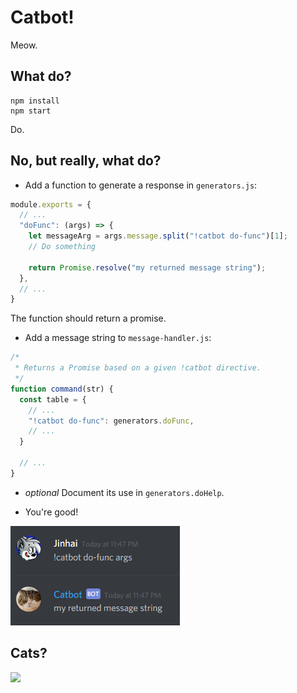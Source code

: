 # Catbot!
Meow.

## What do?
```
npm install
npm start
```
Do.

## No, but really, what do?
* Add a function to generate a response in `generators.js`:

```javascript
module.exports = {
  // ...
  "doFunc": (args) => {
    let messageArg = args.message.split("!catbot do-func")[1];
    // Do something
    
    return Promise.resolve("my returned message string");
  },
  // ...
}
```
The function should return a promise.

* Add a message string to `message-handler.js`:

```javascript
/*
 * Returns a Promise based on a given !catbot directive.
 */
function command(str) { 
  const table = {
    // ...
    "!catbot do-func": generators.doFunc,
    // ...
  }

  // ...
}
```

* _optional_ Document its use in `generators.doHelp`.

* You're good!

<img src="https://raw.githubusercontent.com/OzuYatamutsu/catbot/master/catbot_ex1.png" />

## Cats?
<img src="http://www.ohgizmo.com/wp-content/uploads/2014/03/Cat-Burger-Pillow.jpg" />
